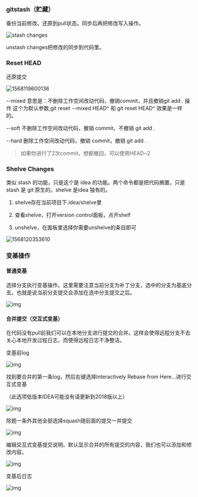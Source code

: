 ### gitstash（贮藏）

备份当前修改。还原到pull状态。同步后再把修改写入操作。

![stash changes](https://i.loli.net/2019/06/15/5d046edacc6b341521.jpg)

unstash changes把修改的同步到代码里。

### Reset HEAD

还原提交

![1568119600136](https://i.loli.net/2019/09/21/QZLCYScM5uaAreJ.png)

--mixed 
意思是：不删除工作空间改动代码，撤销commit，并且撤销git add . 操作
这个为默认参数,git reset --mixed HEAD^ 和 git reset HEAD^ 效果是一样的。

--soft  不删除工作空间改动代码，撤销 commit，不撤销 git add . 

--hard
删除工作空间改动代码，撤销 commit，撤销 git add . 

> 如果你进行了2次commit，想都撤回，可以使用HEAD~2



### Shelve Changes

类似 stash 的功能，只是这个是 idea 的功能。两个命令都是把代码搁置，只是 stash 是 git 原生的。shelve 是idea 独有的。

1. shelve存在当前项目下.idea/shelve里
   
2. 查看shelve，打开version control面板，点开shelf
3. unshelve，在面板里选择你需要unshelve的条目即可

![1568120353610](https://i.loli.net/2019/09/21/i4Ufak6KSmB5Ngv.png)

### 变基操作

#### 普通变基

选择分支执行变基操作。这里需要注意当前分支为补丁分支，选中的分支为基底分支。也就是说当前分支提交会添加在选中分支提交之后。

![img](https://static.oschina.net/uploads/space/2018/0404/135118_gwV0_3452433.png)





#### 合并提交（交互式变基）

在代码没有pull前我们可以在本地分支进行提交的合并。这样会使得远程分支不去关心本地开发过程日志，而使得远程日志干净整洁。

变基前log

![img](https://static.oschina.net/uploads/space/2018/0404/105049_W10i_3452433.png)

找到要合并的第一条log，然后右键选择Interactively Rebase from Here...进行交互式变基

（此选项低版本IDEA可能没有请更新到2018版以上）

![img](https://static.oschina.net/uploads/space/2018/0404/105200_dATH_3452433.png)

除题一条外其他全部选择squash随前面的提交一并提交

![img](https://static.oschina.net/uploads/space/2018/0404/105609_0H5M_3452433.png)

编辑交互式变基提交说明。默认显示合并的所有提交的内容，我们也可以添加和修改内容。

![img](https://static.oschina.net/uploads/space/2018/0404/105817_wcsG_3452433.png)

变基后日志

![img](https://static.oschina.net/uploads/space/2018/0404/105836_LYFU_3452433.png)

 